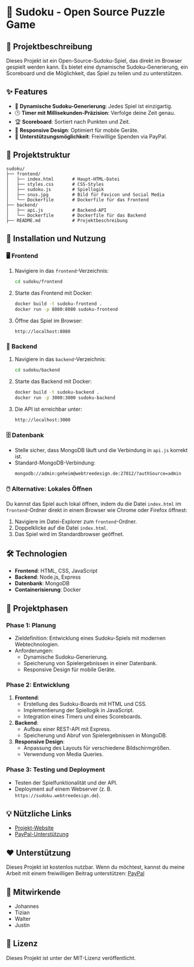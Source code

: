 # 🧩 Sudoku - Open Source Puzzle Game

## 📖 Projektbeschreibung
Dieses Projekt ist ein Open-Source-Sudoku-Spiel, das direkt im Browser gespielt werden kann. Es bietet eine dynamische Sudoku-Generierung, ein Scoreboard und die Möglichkeit, das Spiel zu teilen und zu unterstützen.

## ✨ Features
- 🎲 **Dynamische Sudoku-Generierung**: Jedes Spiel ist einzigartig.
- 🕒 **Timer mit Millisekunden-Präzision**: Verfolge deine Zeit genau.
- 🏆 **Scoreboard**: Sortiert nach Punkten und Zeit.
- 📱 **Responsive Design**: Optimiert für mobile Geräte.
- 💙 **Unterstützungsmöglichkeit**: Freiwillige Spenden via PayPal.

## 📂 Projektstruktur
```
sudoku/
├── frontend/
│   ├── index.html       # Haupt-HTML-Datei
│   ├── styles.css       # CSS-Styles
│   ├── sudoku.js        # Spiellogik
│   ├── snus.jpg         # Bild für Favicon und Social Media
│   └── Dockerfile       # Dockerfile für das Frontend
├── backend/
│   ├── api.js           # Backend-API
│   └── Dockerfile       # Dockerfile für das Backend
├── README.md            # Projektbeschreibung
```

## 🚀 Installation und Nutzung

### 🖥️ Frontend
1. Navigiere in das `frontend`-Verzeichnis:
   ```bash
   cd sudoku/frontend
   ```
2. Starte das Frontend mit Docker:
   ```bash
   docker build -t sudoku-frontend .
   docker run -p 8080:8080 sudoku-frontend
   ```
3. Öffne das Spiel im Browser:
   ```
   http://localhost:8080
   ```

### 🔧 Backend
1. Navigiere in das `backend`-Verzeichnis:
   ```bash
   cd sudoku/backend
   ```
2. Starte das Backend mit Docker:
   ```bash
   docker build -t sudoku-backend .
   docker run -p 3000:3000 sudoku-backend
   ```
3. Die API ist erreichbar unter:
   ```
   http://localhost:3000
   ```

### 🗄️ Datenbank
- Stelle sicher, dass MongoDB läuft und die Verbindung in `api.js` korrekt ist.
- Standard-MongoDB-Verbindung:
  ```
  mongodb://admin:geheim@webtreedesign.de:27012/?authSource=admin
  ```

### 🖱️ Alternative: Lokales Öffnen
Du kannst das Spiel auch lokal öffnen, indem du die Datei `index.html` im `frontend`-Ordner direkt in einem Browser wie Chrome oder Firefox öffnest:
1. Navigiere im Datei-Explorer zum `frontend`-Ordner.
2. Doppelklicke auf die Datei `index.html`.
3. Das Spiel wird im Standardbrowser geöffnet.

## 🛠️ Technologien
- **Frontend**: HTML, CSS, JavaScript
- **Backend**: Node.js, Express
- **Datenbank**: MongoDB
- **Containerisierung**: Docker

## 📅 Projektphasen

### Phase 1: Planung
- Zieldefinition: Entwicklung eines Sudoku-Spiels mit modernen Webtechnologien.
- Anforderungen:
  - Dynamische Sudoku-Generierung.
  - Speicherung von Spielergebnissen in einer Datenbank.
  - Responsive Design für mobile Geräte.

### Phase 2: Entwicklung
1. **Frontend**:
   - Erstellung des Sudoku-Boards mit HTML und CSS.
   - Implementierung der Spiellogik in JavaScript.
   - Integration eines Timers und eines Scoreboards.
2. **Backend**:
   - Aufbau einer REST-API mit Express.
   - Speicherung und Abruf von Spielergebnissen in MongoDB.
3. **Responsive Design**:
   - Anpassung des Layouts für verschiedene Bildschirmgrößen.
   - Verwendung von Media Queries.

### Phase 3: Testing und Deployment
- Testen der Spielfunktionalität und der API.
- Deployment auf einem Webserver (z. B. `https://sudoku.webtreedesign.de`).

## 💡 Nützliche Links
- [Projekt-Website](https://sudoku.webtreedesign.de)
- [PayPal-Unterstützung](https://www.paypal.com/paypalme/tzbre)

## ❤️ Unterstützung
Dieses Projekt ist kostenlos nutzbar. Wenn du möchtest, kannst du meine Arbeit mit einem freiwilligen Beitrag unterstützen:
[PayPal](https://www.paypal.com/paypalme/tzbre)

## 👥 Mitwirkende
- Johannes
- Tizian
- Walter
- Justin

## 📜 Lizenz
Dieses Projekt ist unter der MIT-Lizenz veröffentlicht.